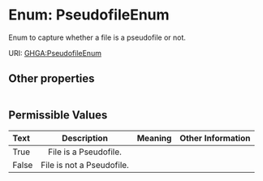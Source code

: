 
# Enum: PseudofileEnum


Enum to capture whether a file is a pseudofile or not.

URI: [GHGA:PseudofileEnum](https://w3id.org/GHGA/PseudofileEnum)


## Other properties

|  |  |  |
| --- | --- | --- |

## Permissible Values

| Text | Description | Meaning | Other Information |
| :--- | :---: | :---: | ---: |
| True | File is a Pseudofile. |  |  |
| False | File is not a Pseudofile. |  |  |

